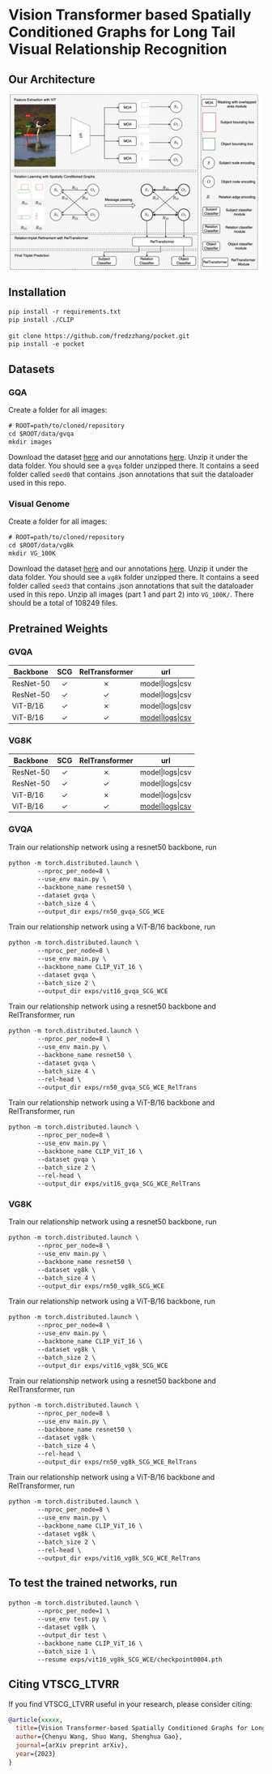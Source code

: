 # Vision Transformer based Spatially Conditioned Graphs for Long Tail Visual Relationship Recognition


## Our Architecture

![image](architecture.jpg)


## Installation

```
pip install -r requirements.txt
pip install ./CLIP

git clone https://github.com/fredzzhang/pocket.git
pip install -e pocket
```

## Datasets

### GQA
Create a folder for all images:
```
# ROOT=path/to/cloned/repository
cd $ROOT/data/gvqa
mkdir images
```
Download the dataset [here](https://drive.google.com/file/d/1ypmMOq2TkZyLNVuU9agHS7_QcsfTtBmn/view?usp=sharing) and our annotations [here](https://drive.google.com/drive/folders/1ksiXGRB7QYjElXqhO_kpkWqcV4F4NQ4X?usp=sharing). Unzip it under the data folder. You should see a `gvqa` folder unzipped there. It contains a seed folder called `seed0` that contains .json annotations that suit the dataloader used in this repo. 

### Visual Genome
Create a folder for all images:
```
# ROOT=path/to/cloned/repository
cd $ROOT/data/vg8k
mkdir VG_100K
```
Download the dataset [here](https://drive.google.com/file/d/1S8WNnK0zt8SDAGntkCiRDfJ8rZOR3Pgx/view?usp=sharing) and our annotations [here](https://drive.google.com/drive/folders/1wHL0BXa89ExYE4SA5LEQ8e3y0kVPzdkU?usp=sharing). Unzip it under the data folder. You should see a `vg8k` folder unzipped there. It contains a seed folder called `seed3` that contains .json annotations that suit the dataloader used in this repo. Unzip all images (part 1 and part 2) into `VG_100K/`. There should be a total of 108249 files.

## Pretrained Weights

### GVQA
| Backbone  |      SCG      | RelTransformer         | url                                              |
| --------- | :------------:| :---------------------:| -------------------------------------------------|
| ResNet-50 | &check;       | &cross;              | model\|logs\|csv                                 |
| ResNet-50 | &check;       | &check;              | model\|logs\|csv                                 |
| ViT-B/16  | &check;       | &cross;              | model\|logs\|csv                                 |
| ViT-B/16  | &check;       | &check;              | [model]()\|[logs](https://drive.google.com/file/d/1u005ESmiFrGdY_0V3_OPpZFBI9qg91O_/view?usp=sharing)\|[csv](https://drive.google.com/file/d/1LfYRQbB78qmPgHlVli3dx60UzGpA2cAn/view?usp=sharing) |

### VG8K
| Backbone  |     SCG       | RelTransformer   | url                                                          |
| --------- | :------------:| :---------------:| ------------------------------------------------------------ |
| ResNet-50 | &check;       | &cross;          | model\|logs\|csv                                             |
| ResNet-50 | &check;       | &check;          | model\|logs\|csv                                             |
| ViT-B/16  | &check;       | &cross;          | model\|logs\|csv                                             |
| ViT-B/16  | &check;       | &check;          | [model]()\|[logs](https://drive.google.com/file/d/1V1G7OPjSv8roh7qeM7pUcQfDSU28ujBr/view?usp=sharing)\|[csv](https://drive.google.com/file/d/1Az_ozAypYFBIo4SMp5tKZ_CPugyHZMot/view?usp=sharing) |


### GVQA
Train our relationship network using a resnet50 backbone, run
```
python -m torch.distributed.launch \
        --nproc_per_node=8 \
        --use_env main.py \
        --backbone_name resnet50 \
        --dataset gvqa \
        --batch_size 4 \
        --output_dir exps/rn50_gvqa_SCG_WCE
```
Train our relationship network using a ViT-B/16 backbone, run

```
python -m torch.distributed.launch \
        --nproc_per_node=8 \
        --use_env main.py \
        --backbone_name CLIP_ViT_16 \
        --dataset gvqa \
        --batch_size 2 \
        --output_dir exps/vit16_gvqa_SCG_WCE
```
Train our relationship network using a resnet50 backbone and RelTransformer, run
```
python -m torch.distributed.launch \
        --nproc_per_node=8 \
        --use_env main.py \
        --backbone_name resnet50 \
        --dataset gvqa \
        --batch_size 4 \
        --rel-head \
        --output_dir exps/rn50_gvqa_SCG_WCE_RelTrans
```
Train our relationship network using a ViT-B/16 backbone and RelTransformer, run

```
python -m torch.distributed.launch \
        --nproc_per_node=8 \
        --use_env main.py \
        --backbone_name CLIP_ViT_16 \
        --dataset gvqa \
        --batch_size 2 \
        --rel-head \
        --output_dir exps/vit16_gvqa_SCG_WCE_RelTrans
```


### VG8K
Train our relationship network using a resnet50 backbone, run
```
python -m torch.distributed.launch \
        --nproc_per_node=8 \
        --use_env main.py \
        --backbone_name resnet50 \
        --dataset vg8k \
        --batch_size 4 \
        --output_dir exps/rn50_vg8k_SCG_WCE
```
Train our relationship network using a ViT-B/16 backbone, run

```
python -m torch.distributed.launch \
        --nproc_per_node=8 \
        --use_env main.py \
        --backbone_name CLIP_ViT_16 \
        --dataset vg8k \
        --batch_size 2 \
        --output_dir exps/vit16_vg8k_SCG_WCE
```
Train our relationship network using a resnet50 backbone and RelTransformer, run
```
python -m torch.distributed.launch \
        --nproc_per_node=8 \
        --use_env main.py \
        --backbone_name resnet50 \
        --dataset vg8k \
        --batch_size 4 \
        --rel-head \
        --output_dir exps/rn50_vg8k_SCG_WCE_RelTrans
```
Train our relationship network using a ViT-B/16 backbone and RelTransformer, run

```
python -m torch.distributed.launch \
        --nproc_per_node=8 \
        --use_env main.py \
        --backbone_name CLIP_ViT_16 \
        --dataset vg8k \
        --batch_size 2 \
        --rel-head \
        --output_dir exps/vit16_vg8k_SCG_WCE_RelTrans
```


## To test the trained networks, run
```
python -m torch.distributed.launch \
        --nproc_per_node=1 \
        --use_env test.py \
        --dataset vg8k \
        --output_dir test \
        --backbone_name CLIP_ViT_16 \
        --batch_size 1 \
        --resume exps/vit16_vg8k_SCG_WCE/checkpoint0004.pth
```

## Citing VTSCG_LTVRR
If you find VTSCG_LTVRR useful in your research, please consider citing:
```bibtex
@article{xxxxx,
  title={Vision Transformer-based Spatially Conditioned Graphs for Long Tail Visual Relationship Recognition CVPR 2023 LTVRR Challenge},
  author={Chenyu Wang, Shuo Wang, Shenghua Gao},
  journal={arXiv preprint arXiv},
  year={2023}
}
```
